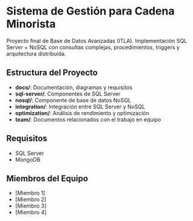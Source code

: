# Sistema de Gestión para Cadena Minorista

Proyecto final de Base de Datos Avanzadas (ITLA). Implementación SQL Server + NoSQL con consultas complejas, procedimientos, triggers y arquitectura distribuida.

## Estructura del Proyecto

- **docs/**: Documentación, diagramas y requisitos
- **sql-server/**: Componentes de SQL Server
- **nosql/**: Componente de base de datos NoSQL
- **integration/**: Integración entre SQL Server y NoSQL
- **optimization/**: Análisis de rendimiento y optimización
- **team/**: Documentos relacionados con el trabajo en equipo

## Requisitos

- SQL Server
- MongoDB

## Miembros del Equipo

- [Miembro 1]
- [Miembro 2]
- [Miembro 3]
- [Miembro 4]
